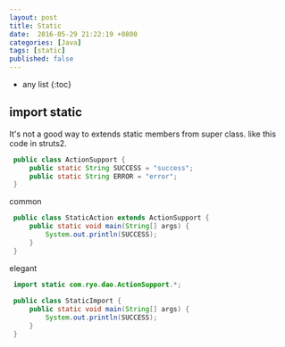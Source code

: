 ```yaml
---
layout: post
title: Static
date:  2016-05-29 21:22:19 +0800
categories: [Java]
tags: [static]
published: false
---
```

* any list
{:toc}

## import static

It's not a good way to extends static members from super class. like this code in struts2.
 
```java
 public class ActionSupport {
     public static String SUCCESS = "success";
     public static String ERROR = "error";
 }
```
 
 <label class="label label-warning">common</label>
 
 
```java
 public class StaticAction extends ActionSupport {
     public static void main(String[] args) {
         System.out.println(SUCCESS);
     }
 }
```
 
 <label class="label label-success">elegant</label>
 
 
```java
 import static com.ryo.dao.ActionSupport.*;
 
 public class StaticImport {
     public static void main(String[] args) {
         System.out.println(SUCCESS);
     }
 }
```



